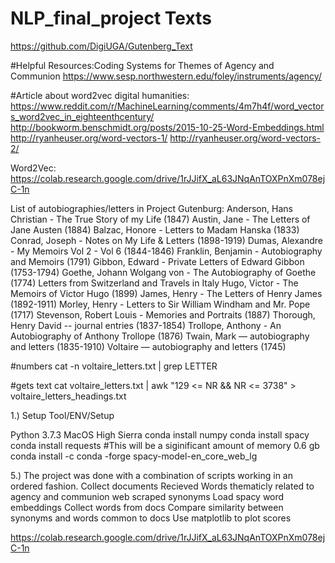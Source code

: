 # NLP_final_project     Texts
https://github.com/DigiUGA/Gutenberg_Text

#Helpful Resources:Coding Systems for Themes of Agency and Communion
https://www.sesp.northwestern.edu/foley/instruments/agency/

#Article about word2vec digital humanities:
https://www.reddit.com/r/MachineLearning/comments/4m7h4f/word_vectors_word2vec_in_eighteenthcentury/
http://bookworm.benschmidt.org/posts/2015-10-25-Word-Embeddings.html
http://ryanheuser.org/word-vectors-1/
http://ryanheuser.org/word-vectors-2/

Word2Vec:
https://colab.research.google.com/drive/1rJJifX_aL63JNqAnTOXPnXm078ejC-1n

List of autobiographies/letters in Project Gutenburg:
Anderson, Hans Christian - The True Story of my Life (1847)
Austin, Jane - The Letters of Jane Austen (1884)
Balzac, Honore - Letters to Madam Hanska (1833)
Conrad, Joseph - Notes on My Life & Letters (1898-1919)
Dumas, Alexandre - My Memoirs Vol 2 - Vol 6 (1844-1846)
Franklin, Benjamin - Autobiography and Memoirs (1791)
Gibbon, Edward - Private Letters of Edward Gibbon (1753-1794)
Goethe, Johann Wolgang von - The Autobiography of Goethe (1774) Letters from Switzerland and Travels in Italy
Hugo, Victor - The Memoirs of Victor Hugo (1899)
James, Henry - The Letters of Henry James (1892-1911)
Morley, Henry - Letters to Sir William Windham and Mr. Pope (1717)
Stevenson, Robert Louis - Memories and Portraits (1887)
Thorough, Henry David -- journal entries (1837-1854)
Trollope, Anthony - An Autobiography of Anthony Trollope (1876)
Twain, Mark — autobiography and letters (1835-1910)
Voltaire — autobiography and letters (1745)

#numbers
 cat -n voltaire_letters.txt | grep LETTER 

#gets text
cat voltaire_letters.txt | awk  "129 <= NR && NR <= 3738" > voltaire_letters_headings.txt

1.) Setup 			 Tool/ENV/Setup

Python 3.7.3
MacOS High Sierra
conda install numpy 
conda install spacy
conda install requests
#This will be a siginificant amount of memory 0.6 gb
conda install -c conda -forge spacy-model-en_core_web_lg



5.) The project was done with a combination of scripts working in an ordered fashion.
    Collect documents
    Recieved Words thematicly related to agency and communion
    web scraped synonyms
    Load spacy word embeddings
    Collect words from docs
    Compare similarity between synonyms and words common to docs
    Use matplotlib to plot scores

https://colab.research.google.com/drive/1rJJifX_aL63JNqAnTOXPnXm078ejC-1n



